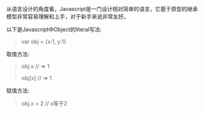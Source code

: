 从语言设计的角度看，Javascript是一门设计相对简单的语言，它基于原型的继承模型非常容易理解和上手，对于新手来说非常友好。

以下是Javascript中Object的literal写法:
> var obj = {x:1, y:1}

取值方法:
> obj.x    // => 1

> obj[x]   // => 1

赋值方法:

> obj.x = 2 // x等于2

